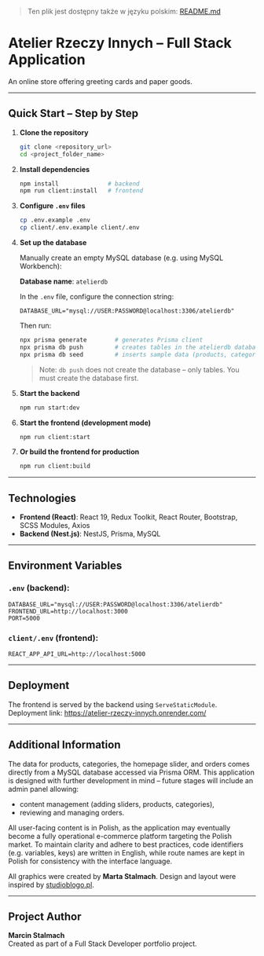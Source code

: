 > Ten plik jest dostępny także w języku polskim: [README.md](README.md)

# Atelier Rzeczy Innych – Full Stack Application

An online store offering greeting cards and paper goods.

---

## Quick Start – Step by Step

1. **Clone the repository**
   ```bash
   git clone <repository_url>
   cd <project_folder_name>
   ```

2. **Install dependencies**
   ```bash
   npm install              # backend
   npm run client:install   # frontend
   ```

3. **Configure `.env` files**
   ```bash
   cp .env.example .env
   cp client/.env.example client/.env
   ```

4. **Set up the database**

   Manually create an empty MySQL database (e.g. using MySQL Workbench):

   **Database name**: `atelierdb`

   In the `.env` file, configure the connection string:

   ```
   DATABASE_URL="mysql://USER:PASSWORD@localhost:3306/atelierdb"
   ```

   Then run:

   ```bash
   npx prisma generate        # generates Prisma client
   npx prisma db push         # creates tables in the atelierdb database
   npx prisma db seed         # inserts sample data (products, categories, slider)
   ```

   > Note: `db push` does not create the database – only tables. You must create the database first.

5. **Start the backend**
   ```bash
   npm run start:dev
   ```

6. **Start the frontend (development mode)**
   ```bash
   npm run client:start
   ```

7. **Or build the frontend for production**
   ```bash
   npm run client:build
   ```

---

## Technologies

- **Frontend (React)**: React 19, Redux Toolkit, React Router, Bootstrap, SCSS Modules, Axios
- **Backend (Nest.js)**: NestJS, Prisma, MySQL

---

## Environment Variables

### `.env` (backend):

```
DATABASE_URL="mysql://USER:PASSWORD@localhost:3306/atelierdb"
FRONTEND_URL=http://localhost:3000
PORT=5000
```

### `client/.env` (frontend):

```
REACT_APP_API_URL=http://localhost:5000
```

---

## Deployment

The frontend is served by the backend using `ServeStaticModule`.  
Deployment link: https://atelier-rzeczy-innych.onrender.com/

---

## Additional Information

The data for products, categories, the homepage slider, and orders comes directly from a MySQL database accessed via Prisma ORM. This application is designed with further development in mind – future stages will include an admin panel allowing:

- content management (adding sliders, products, categories),
- reviewing and managing orders.

All user-facing content is in Polish, as the application may eventually become a fully operational e-commerce platform targeting the Polish market. To maintain clarity and adhere to best practices, code identifiers (e.g. variables, keys) are written in English, while route names are kept in Polish for consistency with the interface language.

All graphics were created by **Marta Stalmach**. Design and layout were inspired by [studioblogo.pl](https://studioblogo.pl/).

---

## Project Author

**Marcin Stalmach**  
Created as part of a Full Stack Developer portfolio project.
